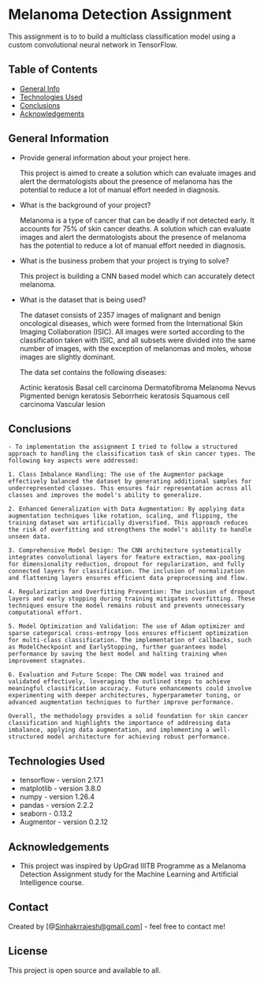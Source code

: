 # Melanoma Detection Assignment
This assignment is to to build a multiclass classification model using a custom convolutional neural network in TensorFlow. 

## Table of Contents
* [General Info](#general-information)
* [Technologies Used](#technologies-used)
* [Conclusions](#conclusions)
* [Acknowledgements](#acknowledgements)

<!-- You can include any other section that is pertinent to your problem -->

## General Information
- Provide general information about your project here.

    This project is aimed to create a solution which can evaluate images and alert the dermatologists about the presence of melanoma has the potential to reduce a lot of manual effort needed in diagnosis.

- What is the background of your project?

    Melanoma is a type of cancer that can be deadly if not detected early. It accounts for 75% of skin cancer deaths. A solution which can evaluate images and alert the dermatologists about the presence of melanoma has the potential to reduce a lot of manual effort needed in diagnosis.

- What is the business probem that your project is trying to solve?

    This project is building a CNN based model which can accurately detect melanoma. 

- What is the dataset that is being used?

    The dataset consists of 2357 images of malignant and benign oncological diseases, which were formed from the International Skin Imaging Collaboration (ISIC). All images were sorted according to the classification taken with ISIC, and all subsets were divided into the same number of images, with the exception of melanomas and moles, whose images are slightly dominant.

    The data set contains the following diseases:

    Actinic keratosis
    Basal cell carcinoma
    Dermatofibroma
    Melanoma
    Nevus
    Pigmented benign keratosis
    Seborrheic keratosis
    Squamous cell carcinoma
    Vascular lesion


<!-- You don't have to answer all the questions - just the ones relevant to your project. -->

## Conclusions
    - To implementation the assignment I tried to follow a structured approach to handling the classification task of skin cancer types. The following key aspects were addressed:

    1. Class Imbalance Handling: The use of the Augmentor package effectively balanced the dataset by generating additional samples for underrepresented classes. This ensures fair representation across all classes and improves the model's ability to generalize.

    2. Enhanced Generalization with Data Augmentation: By applying data augmentation techniques like rotation, scaling, and flipping, the training dataset was artificially diversified. This approach reduces the risk of overfitting and strengthens the model's ability to handle unseen data.

    3. Comprehensive Model Design: The CNN architecture systematically integrates convolutional layers for feature extraction, max-pooling for dimensionality reduction, dropout for regularization, and fully connected layers for classification. The inclusion of normalization and flattening layers ensures efficient data preprocessing and flow.

    4. Regularization and Overfitting Prevention: The inclusion of dropout layers and early stopping during training mitigates overfitting. These techniques ensure the model remains robust and prevents unnecessary computational effort.

    5. Model Optimization and Validation: The use of Adam optimizer and sparse categorical cross-entropy loss ensures efficient optimization for multi-class classification. The implementation of callbacks, such as ModelCheckpoint and EarlyStopping, further guarantees model performance by saving the best model and halting training when improvement stagnates.

    6. Evaluation and Future Scope: The CNN model was trained and validated effectively, leveraging the outlined steps to achieve meaningful classification accuracy. Future enhancements could involve experimenting with deeper architectures, hyperparameter tuning, or advanced augmentation techniques to further improve performance.

    Overall, the methodology provides a solid foundation for skin cancer classification and highlights the importance of addressing data imbalance, applying data augmentation, and implementing a well-structured model architecture for achieving robust performance.

<!-- You don't have to answer all the questions - just the ones relevant to your project. -->


## Technologies Used
- tensorflow - version 2.17.1
- matplotlib - version 3.8.0
- numpy - version 1.26.4
- pandas - version 2.2.2
- seaborn - 0.13.2
- Augmentor - version 0.2.12

<!-- As the libraries versions keep on changing, it is recommended to mention the version of library used in this project -->

## Acknowledgements

- This project was inspired by UpGrad IIITB Programme as a Melanoma Detection Assignment study for the Machine Learning and Artificial Intelligence course.


## Contact
Created by [@Sinhakrrajesh@gmail.com] - feel free to contact me!


## License 
 This project is open source and available to all.